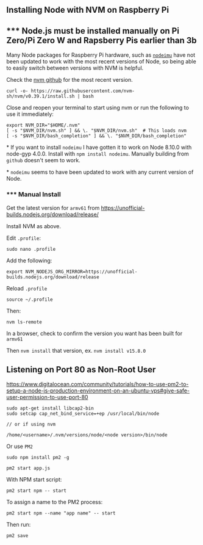 ## Installing Node with NVM on Raspberry Pi

## *** Node.js must be installed manually on Pi Zero/Pi Zero W and Rapsberry Pis earlier than 3b

Many Node packages for Raspberry Pi hardware, such as [`nodeimu`](https://www.npmjs.com/package/nodeimu) have not been updated to work with the most recent versions of Node, so being able to easily switch between versions with NVM is helpful.

Check the [nvm github](https://github.com/nvm-sh/nvm) for the most recent version.

```
curl -o- https://raw.githubusercontent.com/nvm-sh/nvm/v0.39.1/install.sh | bash
```

Close and reopen your terminal to start using nvm or run the following to use it immediately:

```
export NVM_DIR="$HOME/.nvm"
[ -s "$NVM_DIR/nvm.sh" ] && \. "$NVM_DIR/nvm.sh"  # This loads nvm
[ -s "$NVM_DIR/bash_completion" ] && \. "$NVM_DIR/bash_completion"
```

\* If you want to install `nodeimu` I have gotten it to work on Node 8.10.0 with node-gyp 4.0.0. Install with `npm install nodeimu`. Manually building from `github` doesn't seem to work.

\* `nodeimu` seems to have been updated to work with any current version of Node.

### *** Manual Install

Get the latest version for `armv61` from https://unofficial-builds.nodejs.org/download/release/

Install NVM as above.

Edit `.profile`:

```
sudo nano .profile
```
Add the following:
```
export NVM_NODEJS_ORG_MIRROR=https://unofficial-builds.nodejs.org/download/release
```
Reload `.profile`

```
source ~/.profile
```

Then:
```
nvm ls-remote
```

In a browser, check to confirm the version you want has been built for `armv61`

Then `nvm install` that version, ex. `nvm install v15.8.0`

## Listening on Port 80 as Non-Root User

https://www.digitalocean.com/community/tutorials/how-to-use-pm2-to-setup-a-node-js-production-environment-on-an-ubuntu-vps#give-safe-user-permission-to-use-port-80

```
sudo apt-get install libcap2-bin
sudo setcap cap_net_bind_service=+ep /usr/local/bin/node

// or if using nvm

/home/<username>/.nvm/versions/node/<node version>/bin/node
```

Or use `PM2`

```
sudo npm install pm2 -g

pm2 start app.js
```

With NPM start script:

```
pm2 start npm -- start
```

To assign a name to the PM2 process:

```
pm2 start npm --name "app name" -- start
```

Then run:

```
pm2 save
```
